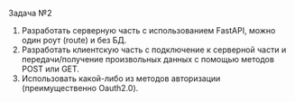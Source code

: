 Задача №2
1. Разработать серверную часть с использованием FastAPI, можно один роут (route) и без БД.
2. Разработать клиентскую часть с подключение к серверной части и передачи/получение произвольных данных с помощью методов POST или GET.
3. Использовать какой-либо из методов авторизации (преимущественно Oauth2.0).
